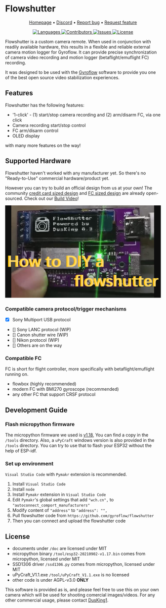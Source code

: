 # Flowshutter

<p align="center">
  <a href="https://gyroflow.xyz">Homepage</a> •
  <a href="https://discord.gg/WfxZZXjpke">Discord</a> •
  <a href="https://github.com/gyroflow/flowshutter/issues">Report bug</a> •
  <a href="https://github.com/gyroflow/flowshutter/issues">Request feature</a>
</p>

<p align="center">
  <a href="https://github.com/gyroflow/flowshutter/languages/top">
    <img src="https://img.shields.io/github/languages/top/gyroflow/flowshutter" alt="Languages">
  </a>
  <a href="https://github.com/gyroflow/flowshutter/">
    <img src="https://img.shields.io/github/contributors/gyroflow/flowshutter?color=dark-green" alt="Contributors">
  </a>
  <a href="https://github.com/gyroflow/flowshutter/issues/">
    <img src="https://img.shields.io/github/issues/gyroflow/flowshutter" alt="Issues">
  </a>
  <a href="https://github.com/gyroflow/flowshutter/blob/master/LICENSE">
    <img src="https://img.shields.io/github/license/gyroflow/flowshutter" alt="License">
  </a>
</p>

Flowshutter is a custom camera remote. When used in conjunction with readily available hardware, this results in a flexible and reliable external camera motion logger for Gyroflow. It can provide precise synchronization of camera video recording and motion logger (betaflight/emuflight FC) recording. 

It was designed to be used with the [Gyroflow](https://github.com/gyroflow/gyroflow) software to provide you one of the best open source video stabilization experiences.


## Features

Flowshutter has the following features:

- '1-click' - (1) start/stop camera recording and (2) arm/disarm FC, via one click 
- Camera recording start/stop control
- FC arm/disarm control
- OLED display

with many more features on the way!

## Supported Hardware

Flowshutter haven't worked with any manufacturer yet. So there's no "Ready-to-Use" commercial hardware/product yet.

However you can try to build an official design from us at your own! The community [credit card sized design](https://oshwhub.com/AirFleet/xiang-ji-kong-zhi-ban) and [FC sized design](https://oshwhub.com/AirFleet/xiang-ji-kong-zhi-ban_copy_copy) are already open-sourced. Check out our [Build Video](https://www.youtube.com/watch?v=ELaQPYE9ncA)!

[![Build Video](images/diy-your-own-flowshutter.png)](https://www.youtube.com/watch?v=ELaQPYE9ncA)


### Compatible camera protocol/trigger mechanisms

- [x] Sony Multiport USB protocol
- [] Sony LANC protocol (WIP)
- [] Canon shutter wire (WIP)
- [] Nikon protocol (WIP)
- [] Others are on the way

### Compatible FC

FC is short for flight controller, more specifically with betaflight/emuflight running on.

- flowbox (highly recommended)
- modern FC with BMI270 gyroscope (recommended)
- any other FC that support CRSF protocol

## Development Guide
### Flash micropython firmware

The micropython firmware we used is [v1.18](https://micropython.org/resources/firmware/esp32-20220117-v1.18.bin), You can find a copy in the `/tools` directory. Also, a `uPyCraft` windows version is also provided in the `/tools` directory. You can try to use that to flash your ESP32 without the help of ESP-idf.

### Set up environment

`Visual Studio Code` with `Pymakr` extension is recommended.

1. Install `Visual Studio Code`
2. Install `node`
3. Install `Pymakr` extension in `Visual Studio Code`
4. Edit `Pymakr`'s global settings that add `"wch.cn",` to `"autoconnect_comport_manufacturers"`
5. Modify content of `"address"` to `"address": "",`
6. Pull flowshutter code from `https://github.com/gyroflow/flowshutter`
7. Then you can connect and upload the flowshutter code

## License

- documents under ``/doc`` are licensed under MIT
- micropython binary  ``/tool/esp32-20210902-v1.17.bin`` comes from micropython, licensed under MIT
- SSD1306 driver ``/ssd1306.py`` comes from micropython, licensed under MIT
- uPyCraft_V1.1.exe ``/tool/uPyCraft_V1.1.exe`` is no licensed
- other code is under AGPL-v3.0 **ONLY**

This software is provided as is, and please feel free to use this on your own camera which will be used for shooting comercial images/videos. For any other commercial usage, please contact [DusKing1](1483569698@qq.com).
